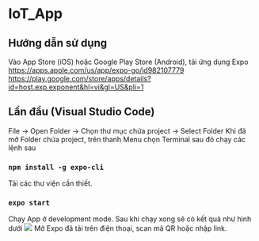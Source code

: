 # IoT_App

## Hướng dẫn sử dụng
Vào App Store (iOS) hoặc Google Play Store (Android), tải ứng dụng Expo 
https://apps.apple.com/us/app/expo-go/id982107779
https://play.google.com/store/apps/details?id=host.exp.exponent&hl=vi&gl=US&pli=1

## Lần đầu (Visual Studio Code)
File -> Open Folder -> Chọn thư mục chứa project -> Select Folder
Khi đã mở Folder chứa project, trên thanh Menu chọn Terminal sau đó chạy các lệnh sau

### `npm install -g expo-cli`
Tải các thư viện cần thiết.

### `expo start`
Chạy App ở development mode. Sau khi chạy xong sẽ có kết quả như hình dưới
<img src="https://drive.google.com/file/d/10ZAdGWcBAOPAIoYtbL3eBzfRdibEybiG/view">
Mở Expo đã tải trên điện thoại, scan mã QR hoặc nhập link.

